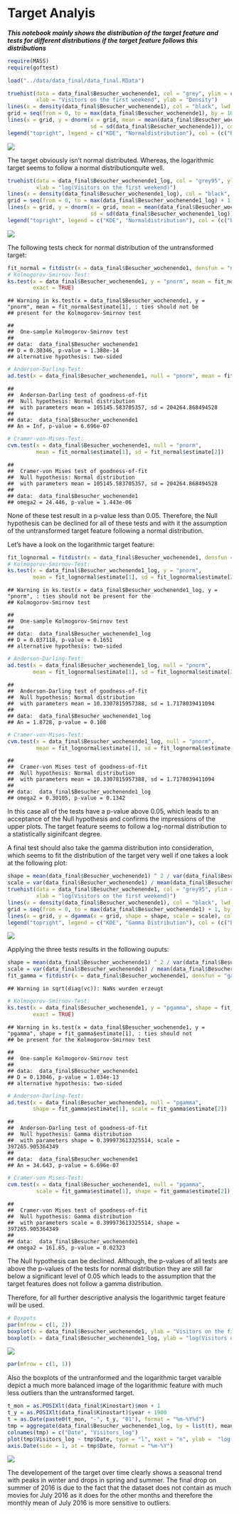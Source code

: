 Target Analyis
================

***This notebook mainly shows the distribution of the target feature and
tests for different distributions if the target feature follows this
distributions***

``` r
require(MASS)
require(goftest)

load("../data/data_final/data_final.RData")
```

``` r
truehist(data = data_final$Besucher_wochenende1, col = "grey", ylim = c(0, 0.00001), 
         xlab = "Visitors on the first weekend", ylab = "Density")
lines(x = density(data_final$Besucher_wochenende1), col = "black", lwd = 2)
grid = seq(from = 0, to = max(data_final$Besucher_wochenende1), by = 10)
lines(x = grid, y = dnorm(x = grid, mean = mean(data_final$Besucher_wochenende1), 
                          sd = sd(data_final$Besucher_wochenende1)), col = "red")
legend("topright", legend = c("KDE", "Normaldistribution"), col = (c("black", "red3")), lty = 1)
```

![](target_analysis_files/figure-gfm/unnamed-chunk-2-1.png)<!-- -->

The target obviously isn’t normal distributed. Whereas, the logarithmic
target seems to follow a normal distributionquite well.

``` r
truehist(data = data_final$Besucher_wochenende1_log, col = "grey95", ylim = c(0.00, 0.25), ylab = "Density",
         xlab = "log(Visitors on the first weekend)")
lines(x = density(data_final$Besucher_wochenende1_log), col = "black", lwd = 2)
grid = seq(from = 0, to = max(data_final$Besucher_wochenende1_log) + 1, by = 0.1)
lines(x = grid, y = dnorm(x = grid, mean = mean(data_final$Besucher_wochenende1_log), 
                          sd = sd(data_final$Besucher_wochenende1_log)), col = "red3", lwd = 2)
legend("topright", legend = c("KDE", "Normaldistribution"), col = (c("black", "red3")), lty = 1)
```

![](target_analysis_files/figure-gfm/unnamed-chunk-3-1.png)<!-- -->

The following tests check for normal distribution of the untransformed
target:

``` r
fit_normal = fitdistr(x = data_final$Besucher_wochenende1, densfun = "normal")
# Kolmogorov-Smirnov-Test:
ks.test(x = data_final$Besucher_wochenende1, y = "pnorm", mean = fit_normal$estimate[1], sd = fit_normal$estimate[2],
        exact = TRUE)
```

    ## Warning in ks.test(x = data_final$Besucher_wochenende1, y = "pnorm", mean = fit_normal$estimate[1], : ties should not be
    ## present for the Kolmogorov-Smirnov test

    ## 
    ##  One-sample Kolmogorov-Smirnov test
    ## 
    ## data:  data_final$Besucher_wochenende1
    ## D = 0.30346, p-value = 1.388e-14
    ## alternative hypothesis: two-sided

``` r
# Anderson-Darling-Test:
ad.test(x = data_final$Besucher_wochenende1, null = "pnorm", mean = fit_normal$estimate[1], sd = fit_normal$estimate[2])
```

    ## 
    ##  Anderson-Darling test of goodness-of-fit
    ##  Null hypothesis: Normal distribution
    ##  with parameters mean = 105145.583705357, sd = 204264.868494528
    ## 
    ## data:  data_final$Besucher_wochenende1
    ## An = Inf, p-value = 6.696e-07

``` r
# Cramer-von-Mises-Test:
cvm.test(x = data_final$Besucher_wochenende1, null = "pnorm", 
         mean = fit_normal$estimate[1], sd = fit_normal$estimate[2])
```

    ## 
    ##  Cramer-von Mises test of goodness-of-fit
    ##  Null hypothesis: Normal distribution
    ##  with parameters mean = 105145.583705357, sd = 204264.868494528
    ## 
    ## data:  data_final$Besucher_wochenende1
    ## omega2 = 24.446, p-value = 1.443e-06

None of these test result in a p-value less than 0.05. Therefore, the
Null hypothesis can be declined for all of these tests and with it the
assumption of the untransformed target feature following a normal
distribution.

Let’s have a look on the logarithmic target feature:

``` r
fit_lognormal = fitdistr(x = data_final$Besucher_wochenende1, densfun = "lognormal")
# Kolmogorov-Smirnov-Test:
ks.test(x = data_final$Besucher_wochenende1_log, y = "pnorm", 
        mean = fit_lognormal$estimate[1], sd = fit_lognormal$estimate[2], exact = TRUE)
```

    ## Warning in ks.test(x = data_final$Besucher_wochenende1_log, y = "pnorm", : ties should not be present for the
    ## Kolmogorov-Smirnov test

    ## 
    ##  One-sample Kolmogorov-Smirnov test
    ## 
    ## data:  data_final$Besucher_wochenende1_log
    ## D = 0.037118, p-value = 0.1651
    ## alternative hypothesis: two-sided

``` r
# Anderson-Darling-Test:
ad.test(x = data_final$Besucher_wochenende1_log, null = "pnorm", 
        mean = fit_lognormal$estimate[1], sd = fit_lognormal$estimate[2])
```

    ## 
    ##  Anderson-Darling test of goodness-of-fit
    ##  Null hypothesis: Normal distribution
    ##  with parameters mean = 10.3307815957388, sd = 1.7178039411094
    ## 
    ## data:  data_final$Besucher_wochenende1_log
    ## An = 1.8728, p-value = 0.108

``` r
# Cramer-von-Mises-Test:
cvm.test(x = data_final$Besucher_wochenende1_log, null = "pnorm", 
         mean = fit_lognormal$estimate[1], sd = fit_lognormal$estimate[2])
```

    ## 
    ##  Cramer-von Mises test of goodness-of-fit
    ##  Null hypothesis: Normal distribution
    ##  with parameters mean = 10.3307815957388, sd = 1.7178039411094
    ## 
    ## data:  data_final$Besucher_wochenende1_log
    ## omega2 = 0.30105, p-value = 0.1342

In this case all of the tests have a p-value above 0.05, which leads to
an acceptance of the Null hypothesis and confirms the impressions of the
upper plots. The target feature seems to follow a log-normal
distribution to a statistically siginifcant degree.

A final test should also take the gamma distribution into consideration,
which seems to fit the distribution of the target very well if one takes
a look at the following plot:

``` r
shape = mean(data_final$Besucher_wochenende1) ^ 2 / var(data_final$Besucher_wochenende1)
scale = var(data_final$Besucher_wochenende1) / mean(data_final$Besucher_wochenende1)
truehist(data = data_final$Besucher_wochenende1, col = "grey95", ylim = c(0.00, 0.00001), ylab = "Density",
         xlab = "log(Visitors on the first weekend)")
lines(x = density(data_final$Besucher_wochenende1), col = "black", lwd = 2)
grid = seq(from = 0, to = max(data_final$Besucher_wochenende1) + 1, by = 10)
lines(x = grid, y = dgamma(x = grid, shape = shape, scale = scale), col = "red3", lwd = 2)
legend("topright", legend = c("KDE", "Gamma Distribution"), col = (c("black", "red3")), lty = 1)
```

![](target_analysis_files/figure-gfm/unnamed-chunk-6-1.png)<!-- -->

Applying the three tests results in the following ouputs:

``` r
shape = mean(data_final$Besucher_wochenende1) ^ 2 / var(data_final$Besucher_wochenende1)
scale = var(data_final$Besucher_wochenende1) / mean(data_final$Besucher_wochenende1)
fit_gamma = fitdistr(x = data_final$Besucher_wochenende1, densfun = "gamma", start = list(shape = shape, scale = scale))
```

    ## Warning in sqrt(diag(vc)): NaNs wurden erzeugt

``` r
# Kolmogorov-Smirnov-Test:
ks.test(x = data_final$Besucher_wochenende1, y = "pgamma", shape = fit_gamma$estimate[1], scale = fit_gamma$estimate[2],
        exact = TRUE)
```

    ## Warning in ks.test(x = data_final$Besucher_wochenende1, y = "pgamma", shape = fit_gamma$estimate[1], : ties should not
    ## be present for the Kolmogorov-Smirnov test

    ## 
    ##  One-sample Kolmogorov-Smirnov test
    ## 
    ## data:  data_final$Besucher_wochenende1
    ## D = 0.13046, p-value = 1.034e-13
    ## alternative hypothesis: two-sided

``` r
# Anderson-Darling-Test:
ad.test(x = data_final$Besucher_wochenende1, null = "pgamma", 
        shape = fit_gamma$estimate[1], scale = fit_gamma$estimate[2])
```

    ## 
    ##  Anderson-Darling test of goodness-of-fit
    ##  Null hypothesis: Gamma distribution
    ##  with parameters shape = 0.399973613325514, scale = 397265.905364349
    ## 
    ## data:  data_final$Besucher_wochenende1
    ## An = 34.643, p-value = 6.696e-07

``` r
# Cramer-von Mises-Test:
cvm.test(x = data_final$Besucher_wochenende1, null = "pgamma", 
         scale = fit_gamma$estimate[1], shape = fit_gamma$estimate[2])
```

    ## 
    ##  Cramer-von Mises test of goodness-of-fit
    ##  Null hypothesis: Gamma distribution
    ##  with parameters scale = 0.399973613325514, shape = 397265.905364349
    ## 
    ## data:  data_final$Besucher_wochenende1
    ## omega2 = 161.65, p-value = 0.02323

The Null hypothesis can be declined. Although, the p-values of all tests
are above the p-values of the tests for normal distribution they are
still far below a significant level of 0.05 which leads to the
assumption that the target features does not follow a gamma
distribution.

Therefore, for all further descriptive analysis the logarithmic target
feature will be used.

``` r
# Boxpots
par(mfrow = c(1, 2))
boxplot(x = data_final$Besucher_wochenende1, ylab = "Visitors on the first weekend")
boxplot(x = data_final$Besucher_wochenende1_log, ylab = "log(Visitors on the first weekend)")
```

![](target_analysis_files/figure-gfm/unnamed-chunk-8-1.png)<!-- -->

``` r
par(mfrow = c(1, 1))
```

Also the boxplots of the untranformed and the logarithmic target
varaible depict a much more balanced image of the logarithmic feature
with much less outliers than the untransformed target.

``` r
t_mon = as.POSIXlt(data_final$Kinostart)$mon + 1
t_y = as.POSIXlt(data_final$Kinostart)$year + 1900
t = as.Date(paste0(t_mon, "-", t_y, "01"), format = "%m-%Y%d")
tmp = aggregate(data_final$Besucher_wochenende1_log, by = list(t), mean)
colnames(tmp) = c("Date", "Visitors_log")
plot(tmp$Visitors_log ~ tmp$Date, type = "l", xaxt = "n", ylab =  "log(Visitors on the first weekend)", xlab = "Date")
axis.Date(side = 1, at = tmp$Date, format = "%m-%Y")
```

![](target_analysis_files/figure-gfm/unnamed-chunk-10-1.png)<!-- -->

The developement of the target over time clearly shows a seasonal trend
with peaks in winter and drops in spring and summer. The final drop on
summer of 2016 is due to the fact that the dataset does not contain as
much movies for July 2016 as it does for the other months and therefore
the monthly mean of July 2016 is more sensitive to outliers.

